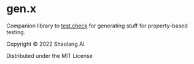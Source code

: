 # gen.x

Companion library to [test.check][test.check] for generating stuff for
property-based testing.

Copyright © 2022 Shaolang Ai

Distributed under the MIT License

[test.check]: https://github.com/clojure/test.check
